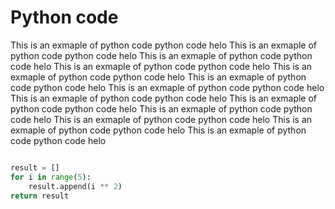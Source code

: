 # Python code

This is an exmaple of python code python code helo This is an exmaple of python code python code helo This is an exmaple of python code python code helo This is an exmaple of python code python code helo This is an exmaple of python code python code helo This is an exmaple of python code python code helo This is an exmaple of python code python code helo This is an exmaple of python code python code helo This is an exmaple of python code python code helo This is an exmaple of python code python code helo This is an exmaple of python code python code helo This is an exmaple of python code python code helo This is an exmaple of python code python code helo 
```python

result = []
for i in range(5):
    result.append(i ** 2)
return result
```
